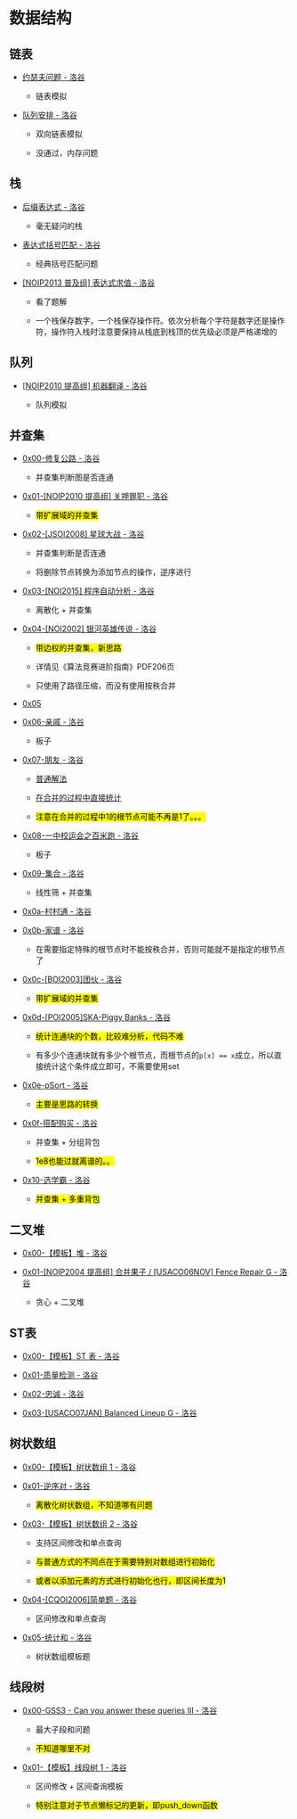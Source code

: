 # 数据结构

## 链表

- [约瑟夫问题 - 洛谷](https://www.luogu.com.cn/problem/P1996)
  
  - 链表模拟

- [队列安排 - 洛谷](https://www.luogu.com.cn/problem/P1160)
  
  - 双向链表模拟
  
  - 没通过，内存问题

## 栈

- [后缀表达式 - 洛谷](https://www.luogu.com.cn/problem/P1449)
  
  - 毫无疑问的栈

- [表达式括号匹配 - 洛谷](https://www.luogu.com.cn/problem/P1739)
  
  - 经典括号匹配问题

- [[NOIP2013 普及组] 表达式求值 - 洛谷](https://www.luogu.com.cn/problem/P1981)
  
  - 看了题解
  
  - 一个栈保存数字，一个栈保存操作符。依次分析每个字符是数字还是操作符，操作符入栈时注意要保持从栈底到栈顶的优先级必须是严格递增的

## 队列

- [[NOIP2010 提高组] 机器翻译 - 洛谷](https://www.luogu.com.cn/problem/P1540)
  
  - 队列模拟

## 并查集

- [0x00-修复公路 - 洛谷](https://www.luogu.com.cn/problem/P1111)
  
  - 并查集判断图是否连通

- [0x01-[NOIP2010 提高组] 关押罪犯 - 洛谷](https://www.luogu.com.cn/problem/P1525)
  
  - <mark>带扩展域的并查集</mark>

- [0x02-[JSOI2008] 星球大战 - 洛谷](https://www.luogu.com.cn/problem/P1197)
  
  - 并查集判断是否连通
  
  - 将删除节点转换为添加节点的操作，逆序进行

- [0x03-[NOI2015] 程序自动分析 - 洛谷](https://www.luogu.com.cn/problem/P1955)
  
  - 离散化 + 并查集

- [0x04-[NOI2002] 银河英雄传说 - 洛谷](https://www.luogu.com.cn/problem/P1196)
  
  - <mark>带边权的并查集，新思路</mark>
  
  - 详情见《算法竞赛进阶指南》PDF206页
  
  - 只使用了路径压缩，而没有使用按秩合并

- [0x05](https://loj.ac/p/2129)

- [0x06-亲戚 - 洛谷](https://www.luogu.com.cn/problem/P1551)
  
  - 板子

- [0x07-朋友 - 洛谷](https://www.luogu.com.cn/problem/P2078)
  
  - [普通解法](https://www.luogu.com.cn/record/102293114)
  
  - [在合并的过程中直接统计](https://www.luogu.com.cn/record/102293214)
  
  - <mark>注意在合并的过程中1的根节点可能不再是1了。。。</mark>

- [0x08-一中校运会之百米跑 - 洛谷](https://www.luogu.com.cn/problem/P2256)
  
  - 板子

- [0x09-集合 - 洛谷](https://www.luogu.com.cn/problem/P1621)
  
  - 线性筛 + 并查集

- [0x0a-村村通 - 洛谷](https://www.luogu.com.cn/problem/P1536)

- [0x0b-家谱 - 洛谷](https://www.luogu.com.cn/problem/P2814)
  
  - 在需要指定特殊的根节点时不能按秩合并，否则可能就不是指定的根节点了

- [0x0c-[BOI2003]团伙 - 洛谷](https://www.luogu.com.cn/problem/P1892)
  
  - <mark>带扩展域的并查集</mark>

- [0x0d-[POI2005]SKA-Piggy Banks - 洛谷](https://www.luogu.com.cn/problem/P3420)
  
  - <mark>统计连通块的个数，比较难分析，代码不难</mark>
  
  - 有多少个连通块就有多少个根节点，而根节点的`p[x] == x`成立，所以直接统计这个条件成立即可，不需要使用set

- [0x0e-pSort - 洛谷](https://www.luogu.com.cn/problem/CF28B)
  
  - <mark>主要是思路的转换</mark>

- [0x0f-搭配购买 - 洛谷](https://www.luogu.com.cn/problem/P1455)
  
  - 并查集 + 分组背包
  
  - <mark>1e8也能过就离谱的。。</mark>

- [0x10-选学霸 - 洛谷](https://www.luogu.com.cn/problem/P2170)
  
  - <mark>并查集 + 多重背包</mark>

## 二叉堆

- [0x00-【模板】堆 - 洛谷](https://www.luogu.com.cn/problem/P3378)

- [0x01-[NOIP2004 提高组] 合并果子 / [USACO06NOV] Fence Repair G - 洛谷](https://www.luogu.com.cn/problem/P1090)
  
  - 贪心 + 二叉堆

## ST表

- [0x00-【模板】ST 表 - 洛谷](https://www.luogu.com.cn/problem/P3865)

- [0x01-质量检测 - 洛谷](https://www.luogu.com.cn/problem/P2251)

- [0x02-忠诚 - 洛谷](https://www.luogu.com.cn/problem/P1816)

- [0x03-[USACO07JAN] Balanced Lineup G - 洛谷](https://www.luogu.com.cn/problem/P2880)

## 树状数组

- [0x00-【模板】树状数组 1 - 洛谷](https://www.luogu.com.cn/problem/P3374)

- [0x01-逆序对 - 洛谷](https://www.luogu.com.cn/problem/P1908)
  
  - <mark>离散化树状数组，不知道哪有问题</mark>

- [0x03-【模板】树状数组 2 - 洛谷](https://www.luogu.com.cn/problem/P3368)
  
  - 支持区间修改和单点查询
  
  - <mark>与普通方式的不同点在于需要特别对数组进行初始化</mark>
  
  - <mark>或者以添加元素的方式进行初始化也行，即区间长度为1</mark>

- [0x04-[CQOI2006]简单题 - 洛谷](https://www.luogu.com.cn/problem/P5057)
  
  - 区间修改和单点查询

- [0x05-统计和 - 洛谷](https://www.luogu.com.cn/problem/P2068)
  
  - 树状数组模板题

## 线段树

- [0x00-GSS3 - Can you answer these queries III - 洛谷](https://www.luogu.com.cn/problem/SP1716)
  
  - 最大子段和问题
  
  - <mark>不知道哪里不对</mark>

- [0x01-【模板】线段树 1 - 洛谷](https://www.luogu.com.cn/problem/P3372)
  
  - 区间修改 + 区间查询模板
  
  - <mark>特别注意对子节点懒标记的更新，即push_down函数</mark>
